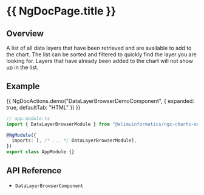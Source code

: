 # {{ NgDocPage.title }}

## Overview

A list of all data layers that have been retrieved and are available to add to the chart. The list can be sorted and filtered to quickly find the layer you are looking for. Layers that have already been added to the chart will not show up in the list.

## Example

{{ NgDocActions.demo("DataLayerBrowserDemoComponent", { expanded: true, defaultTab: "HTML" }) }}

```ts
// app.module.ts
import { DataLayerBrowserModule } from "@elimuinformatics/ngx-charts-on-fhir";

@NgModule({
  imports: [, /* ... */ DataLayerBrowserModule],
})
export class AppModule {}
```

## API Reference

- `DataLayerBrowserComponent`
